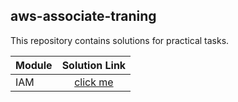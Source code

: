 ## aws-associate-traning

This repository contains solutions for practical tasks.


| Module |                          Solution Link                          |
| ------ | :-------------------------------------------------------------: |
| IAM    | [click me](https://github.com/iamSujoy/aws-qa-associate/pull/1) |


